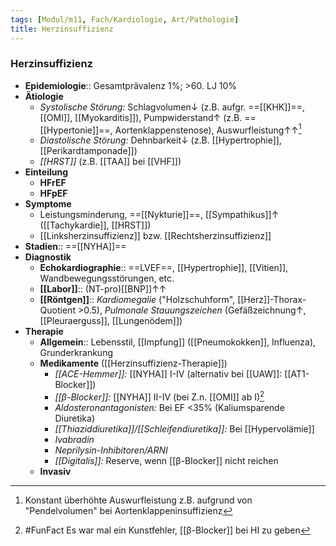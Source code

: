 ```yaml
---
tags: [Modul/m11, Fach/Kardiologie, Art/Pathologie]
title: Herzinsuffizienz
---
```

### Herzinsuffizienz
- **Epidemiologie**:: Gesamtprävalenz 1%; >60. LJ 10%
- **Ätiologie**
	- *Systolische Störung:* Schlagvolumen↓ (z.B. aufgr. ==[[KHK]]==, [[OMI]], [[Myokarditis]]), Pumpwiderstand↑ (z.B. ==[[Hypertonie]]==, Aortenklappenstenose), Auswurfleistung↑↑[^1]
	- *Diastolische Störung:* Dehnbarkeit↓ (z.B. [[Hypertrophie]], [[Perikardtamponade]])
	- *[[HRST]]* (z.B. [[TAA]] bei [[VHF]])
- **Einteilung**
	- **HFrEF**
	- **HFpEF**
- **Symptome**
	- Leistungsminderung, ==[[Nykturie]]==, [[Sympathikus]]↑ ([[Tachykardie]], [[HRST]])
	- [[Linksherzinsuffizienz]] bzw. [[Rechtsherzinsuffizienz]]
- **Stadien**:: ==[[NYHA]]==
- **Diagnostik**
	- **Echokardiographie**:: ==LVEF==, [[Hypertrophie]], [[Vitien]], Wandbewegungsstörungen, etc.
	- **[[Labor]]**:: (NT-pro)[[BNP]]↑↑ 
	- **[[Röntgen]]**:: *Kardiomegalie* ("Holzschuhform", [[Herz]]-Thorax-Quotient >0.5), *Pulmonale Stauungszeichen* (Gefäßzeichnung↑, [[Pleuraerguss]], [[Lungenödem]])
- **Therapie**
	- **Allgemein**:: Lebensstil, [[Impfung]] ([[Pneumokokken]], Influenza), Grunderkrankung
	- **Medikamente** ([[Herzinsuffizienz-Therapie]])
		- *[[ACE-Hemmer]]:* [[NYHA]] I-IV (alternativ bei [[UAW]]: [[AT1-Blocker]])
		- *[[β-Blocker]]:* [[NYHA]] II-IV (bei Z.n. [[OMI]] ab I)[^2]
		- *Aldosteronantagonisten:* Bei EF <35% (Kaliumsparende Diuretika)
		- *[[Thiaziddiuretika]]/[[Schleifendiuretika]]:* Bei [[Hypervolämie]]
		- *Ivabradin*
		- *Neprilysin-Inhibitoren/ARNI*
		- *[[Digitalis]]:* Reserve, wenn [[β-Blocker]] nicht reichen
	- **Invasiv**



[^1]: Konstant überhöhte Auswurfleistung z.B. aufgrund von "Pendelvolumen" bei Aortenklappeninsuffizienz
[^2]: #FunFact Es war mal ein Kunstfehler, [[β-Blocker]] bei HI zu geben